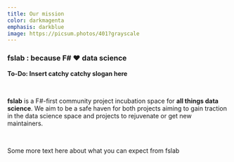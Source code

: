 ```yaml
---
title: Our mission
color: darkmagenta
emphasis: darkblue
image: https://picsum.photos/401?grayscale
---
```


### fslab : because F# ❤️ data science

**To-Do: Insert catchy catchy slogan here**

<br>

**fslab** is a F#-first community project incubation space for **all things data science**. We aim to be a safe haven for both projects aiming to gain traction in the data science space and projects  to rejuvenate or get new maintainers.

<br>

Some more text here about what you can expect from fslab